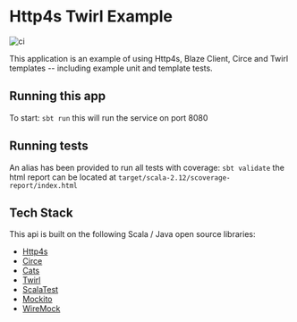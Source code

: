 # Http4s Twirl Example

![ci](https://github.com/rawtoast/http4s-twirl-example/actions/workflows/ci.yml/badge.svg)

This application is an example of using Http4s, Blaze Client, Circe and Twirl templates -- including example unit and template tests.

## Running this app

To start: `sbt run` this will run the service on port 8080


## Running tests

An alias has been provided to run all tests with coverage: `sbt validate` the html report can be located
at `target/scala-2.12/scoverage-report/index.html`


## Tech Stack

This api is built on the following Scala / Java open source libraries:

* [Http4s](http://http4s.org)
* [Circe](https://circe.github.io/circe)
* [Cats](http://typelevel.org/cats)
* [Twirl](https://github.com/playframework/twirl)
* [ScalaTest](http://www.scalatest.org)
* [Mockito](http://site.mockito.org)
* [WireMock](http://wiremock.org)
